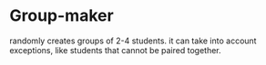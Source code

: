 # Group-maker
randomly creates groups of 2-4 students. it can take into account exceptions, like students that cannot be paired together.
